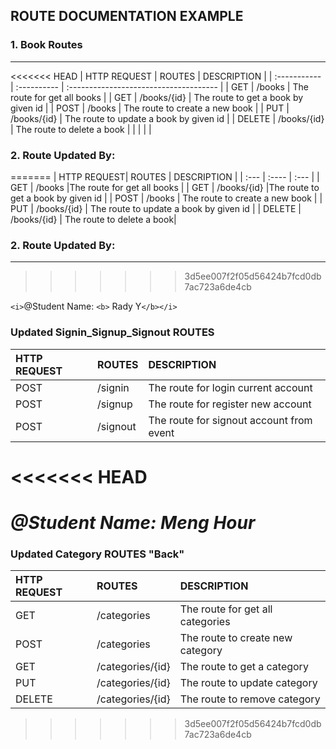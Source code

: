 ## ROUTE DOCUMENTATION EXAMPLE

### 1. Book Routes

---

<<<<<<< HEAD
| HTTP REQUEST | ROUTES      | DESCRIPTION                            |
| :----------- | :---------- | :------------------------------------- |
| GET          | /books      | The route for get all books            |
| GET          | /books/{id} | The route to get a book by given id    |
| POST         | /books      | The route to create a new book         |
| PUT          | /books/{id} | The route to update a book by given id |
| DELETE       | /books/{id} | The route to delete a book             |
|              |             |                                        |

### 2. Route Updated By:


=======
| HTTP REQUEST| ROUTES | DESCRIPTION |
| :---        | :----   |          :--- |
| GET         | /books       |The route for get all books   |
| GET         | /books/{id}        |The route to get a book by given id |
| POST        | /books        |  The route to create a new book |
| PUT         | /books/{id}        | The route to update a book by given id |
| DELETE      | /books/{id}        | The route to delete a book|
### 2. Route Updated By:

---
>>>>>>> 3d5ee007f2f05d56424b7fcd0db7ac723a6de4cb

`<i>`@Student Name: `<b>` Rady Y`</b></i>`

### Updated Signin_Signup_Signout ROUTES

| HTTP REQUEST | ROUTES   | DESCRIPTION                              |
| :----------- | :------- | :--------------------------------------- |
| POST         | /signin  | The route for login current account      |
| POST         | /signup  | The route for register new account       |
| POST         | /signout | The route for signout account from event |

<<<<<<< HEAD
=======
<i>@Student Name: <b> Meng Hour</b></i>
=======
### Updated Category ROUTES "Back"

| HTTP REQUEST     | ROUTES                    | DESCRIPTION |
| :---             | :----                     |:--- |
| GET              | /categories               |The route for get all categories    |
| POST             | /categories               |The route to create new category   |
| GET              | /categories/{id}          |The route to get a category   |
| PUT              | /categories/{id}          |The route to update category   |
| DELETE           | /categories/{id}          |The route to remove category   |

>>>>>>> 3d5ee007f2f05d56424b7fcd0db7ac723a6de4cb
